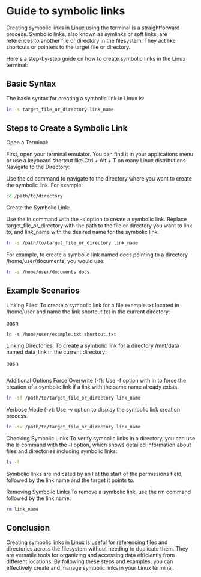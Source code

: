 # Guide to symbolic links

Creating symbolic links in Linux using the terminal is a straightforward process. Symbolic links, also known as symlinks or soft links, are references to another file or directory in the filesystem. They act like shortcuts or pointers to the target file or directory.

Here's a step-by-step guide on how to create symbolic links in the Linux terminal:

## Basic Syntax
The basic syntax for creating a symbolic link in Linux is:


```bash
ln -s target_file_or_directory link_name
```
## Steps to Create a Symbolic Link

Open a Terminal:

First, open your terminal emulator. You can find it in your applications menu or use a keyboard shortcut like Ctrl + Alt + T on many Linux distributions.
Navigate to the Directory:

Use the cd command to navigate to the directory where you want to create the symbolic link. For example:

```bash
cd /path/to/directory
```

Create the Symbolic Link:

Use the ln command with the -s option to create a symbolic link. Replace target_file_or_directory with the path to the file or directory you want to link to, and link_name with the desired name for the symbolic link.

```bash
ln -s /path/to/target_file_or_directory link_name
```

For example, to create a symbolic link named docs pointing to a directory /home/user/documents, you would use:

```bash
ln -s /home/user/documents docs
```

## Example Scenarios

Linking Files:
To create a symbolic link for a file example.txt located in /home/user and name the link shortcut.txt in the current directory:

bash
```
ln -s /home/user/example.txt shortcut.txt
```

Linking Directories:
To create a symbolic link for a directory /mnt/data named data_link in the current directory:

bash
```ln -s /mnt/data data_link
```

Additional Options
Force Overwrite (-f): Use -f option with ln to force the creation of a symbolic link if a link with the same name already exists.

```bash
ln -sf /path/to/target_file_or_directory link_name
```

Verbose Mode (-v): Use -v option to display the symbolic link creation process.

```bash
ln -sv /path/to/target_file_or_directory link_name
```

Checking Symbolic Links
To verify symbolic links in a directory, you can use the ls command with the -l option, which shows detailed information about files and directories including symbolic links:

```bash
ls -l
```
Symbolic links are indicated by an l at the start of the permissions field, followed by the link name and the target it points to.

Removing Symbolic Links
To remove a symbolic link, use the rm command followed by the link name:

```bash
rm link_name
```
## Conclusion

Creating symbolic links in Linux is useful for referencing files and directories across the filesystem without needing to duplicate them. They are versatile tools for organizing and accessing data efficiently from different locations. By following these steps and examples, you can effectively create and manage symbolic links in your Linux terminal.

